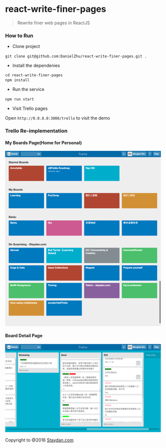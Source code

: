# react-write-finer-pages

> Rewrite finer web pages in ReactJS

### How to Run

- Clone project

`git clone git@github.com:DanielZhu/react-write-finer-pages.git .`

- Install the dependenies

```
cd react-write-finer-pages
npm install
```

- Run the service

`npm run start`

- Visit Trello pages

Open `http://0.0.0.0:3000/trello` to visit the demo

### Trello Re-implementation

#### My Boards Page(Home for Personal)

<img width="680px" src="previews/trello/myboards.png">

#### Board Detail Page

<img width="680px" src="previews/trello/board_detail.png">


Copyright to @2016 [Staydan.com](http://staydan.com)
